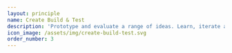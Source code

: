 ```yaml
---
layout: principle
name: Create Build & Test
description: 'Prototype and evaluate a range of ideas. Learn, iterate and refine with users until it is right. Details matter - great ideas with small flaws fail.'
icon_image: /assets/img/create-build-test.svg
order_number: 3
---
```


